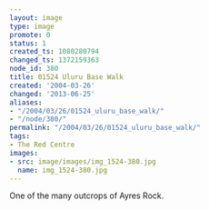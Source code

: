 ```yaml
---
layout: image
type: image
promote: 0
status: 1
created_ts: 1080280794
changed_ts: 1372159363
node_id: 380
title: 01524 Uluru Base Walk
created: '2004-03-26'
changed: '2013-06-25'
aliases:
- "/2004/03/26/01524_uluru_base_walk/"
- "/node/380/"
permalink: "/2004/03/26/01524_uluru_base_walk/"
tags:
- The Red Centre
images:
- src: image/images/img_1524-380.jpg
  name: img_1524-380.jpg
---
```

One of the many outcrops of Ayres Rock.
